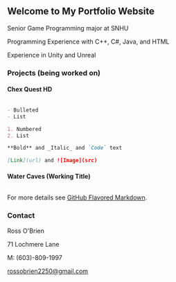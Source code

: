 ## Welcome to My Portfolio Website

Senior Game Programming major at SNHU

Programming Experience with C++, C#, Java, and HTML

Experience in Unity and Unreal

### Projects (being worked on)
#### Chex Quest HD

```markdown

- Bulleted
- List

1. Numbered
2. List

**Bold** and _Italic_ and `Code` text

[Link](url) and ![Image](src)
```

#### Water Caves (Working Title)
```markdown

```


For more details see [GitHub Flavored Markdown](https://guides.github.com/features/mastering-markdown/).


### Contact

Ross O'Brien

71 Lochmere Lane

M: (603)-809-1997

rossobrien2250@gmail.com
